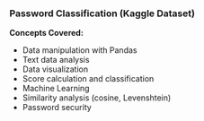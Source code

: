 ### Password Classification (Kaggle Dataset)
**Concepts Covered:**
- Data manipulation with Pandas
- Text data analysis
- Data visualization
- Score calculation and classification
- Machine Learning
- Similarity analysis (cosine, Levenshtein)
- Password security
